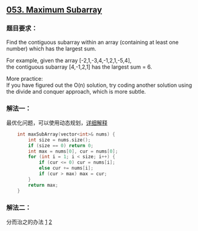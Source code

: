 ## [053. Maximum Subarray](https://leetcode.com/problems/maximum-subarray/#/description)
### 题目要求：
Find the contiguous subarray within an array (containing at least one number) which has the largest sum.

For example, given the array [-2,1,-3,4,-1,2,1,-5,4],<br>
the contiguous subarray [4,-1,2,1] has the largest sum = 6.

More practice:<br>
If you have figured out the O(n) solution, try coding another solution using the divide and conquer approach, which is more subtle.
### 解法一：
最优化问题，可以使用动态规划，[详细解释](https://discuss.leetcode.com/topic/6413/dp-solution-some-thoughts)
```c
	int maxSubArray(vector<int>& nums) {
		int size = nums.size();
		if (size == 0) return 0;
		int max = nums[0], cur = nums[0];
		for (int i = 1; i < size; i++) {
			if (cur <= 0) cur = nums[i];
			else cur += nums[i];
			if (cur > max) max = cur;
		}
		return max;
	}
```
### 解法二：
分而治之的办法 
[1](https://github.com/pezy/LeetCode/blob/master/014.%20Maximum%20Subarray/divide_conquer.h)
[2](https://discuss.leetcode.com/category/61/maximum-subarray)

